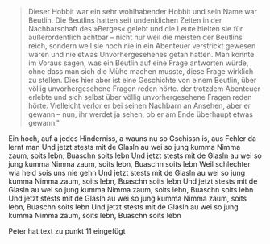 

>Dieser Hobbit war ein sehr wohlhabender Hobbit und sein Name war Beutlin. Die Beutlins hatten
> seit undenklichen Zeiten in der Nachbarschaft des
> »Berges« gelebt und die Leute hielten sie für außerordentlich achtbar – nicht nur weil die meisten der
> Beutlins reich, sondern weil sie noch nie in ein
> Abenteuer verstrickt gewesen waren und nie etwas
> Unvorhergesehenes getan hatten. Man konnte im
> Voraus sagen, was ein Beutlin auf eine Frage antworten würde, ohne dass man sich die Mühe machen musste, diese Frage wirklich zu stellen. Dies
> hier aber ist eine Geschichte von einem Beutlin,
> über völlig unvorhergesehene Fragen reden hörte.
der trotzdem Abenteuer erlebte und sich selbst
> über völlig unvorhergesehene Fragen reden hörte.
> Vielleicht verlor er bei seinen Nachbarn an Ansehen, aber er gewann – nun, ihr werdet ja sehen, ob
> er am Ende überhaupt etwas gewann."


Ein hoch, auf a jedes Hinderniss, a wauns nu so
Gschissn is, aus Fehler da lernt man
Und jetzt stests mit de Glasln au wei so jung kumma
Nimma zaum, soits lebn, Buaschn soits lebn
Und jetzt stests mit de Glasln au wei so jung kumma
Nimma zaum, soits lebn, Buaschn soits lebn
Weil schlechter wia heid sois uns nie gehn
Und jetzt stests mit de Glasln au wei so jung kumma
Nimma zaum, soits lebn, Buaschn soits lebn
Und jetzt stests mit de Glasln au wei so jung kumma
Nimma zaum, soits lebn, Buaschn soits lebn
Und jetzt stests mit de Glasln au wei so jung kumma
Nimma zaum, soits lebn, Buaschn soits lebn
Und jetzt stests mit de Glasln au wei so jung kumma
Nimma zaum, soits lebn, Buaschn soits lebn

Peter hat text zu punkt 11 eingefügt
